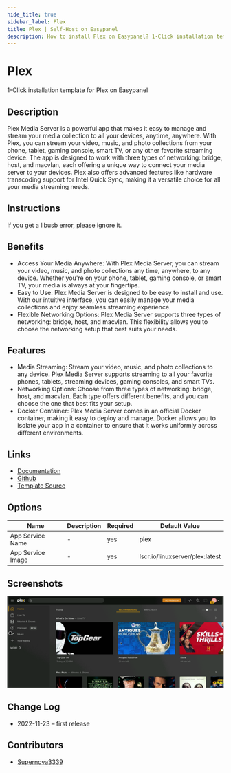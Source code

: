 ```yaml
---
hide_title: true
sidebar_label: Plex
title: Plex | Self-Host on Easypanel
description: How to install Plex on Easypanel? 1-Click installation template for Plex on Easypanel
---
```


<!-- generated -->

# Plex

1-Click installation template for Plex on Easypanel

## Description

Plex Media Server is a powerful app that makes it easy to manage and stream your media collection to all your devices, anytime, anywhere. With Plex, you can stream your video, music, and photo collections from your phone, tablet, gaming console, smart TV, or any other favorite streaming device. The app is designed to work with three types of networking: bridge, host, and macvlan, each offering a unique way to connect your media server to your devices. Plex also offers advanced features like hardware transcoding support for Intel Quick Sync, making it a versatile choice for all your media streaming needs.

## Instructions

If you get a libusb error, please ignore it.

## Benefits

- Access Your Media Anywhere: With Plex Media Server, you can stream your video, music, and photo collections any time, anywhere, to any device. Whether you're on your phone, tablet, gaming console, or smart TV, your media is always at your fingertips.
- Easy to Use: Plex Media Server is designed to be easy to install and use. With our intuitive interface, you can easily manage your media collections and enjoy seamless streaming experience.
- Flexible Networking Options: Plex Media Server supports three types of networking: bridge, host, and macvlan. This flexibility allows you to choose the networking setup that best suits your needs.

## Features

- Media Streaming: Stream your video, music, and photo collections to any device. Plex Media Server supports streaming to all your favorite phones, tablets, streaming devices, gaming consoles, and smart TVs.
- Networking Options: Choose from three types of networking: bridge, host, and macvlan. Each type offers different benefits, and you can choose the one that best fits your setup.
- Docker Container: Plex Media Server comes in an official Docker container, making it easy to deploy and manage. Docker allows you to isolate your app in a container to ensure that it works uniformly across different environments.

## Links

- [Documentation](https://support.plex.tv/articles/catagories/plex-media-server)
- [Github](https://github.com/plexinc/pms-docker)
- [Template Source](https://github.com/easypanel-io/templates/tree/main/templates/plex)

## Options

Name | Description | Required | Default Value
-|-|-|-
App Service Name | - | yes | plex
App Service Image | - | yes | lscr.io/linuxserver/plex:latest

## Screenshots

![Plex Screenshot](./assets/screenshot.png)

## Change Log

- 2022-11-23 – first release

## Contributors

- [Supernova3339](https://github.com/Supernova3339)
